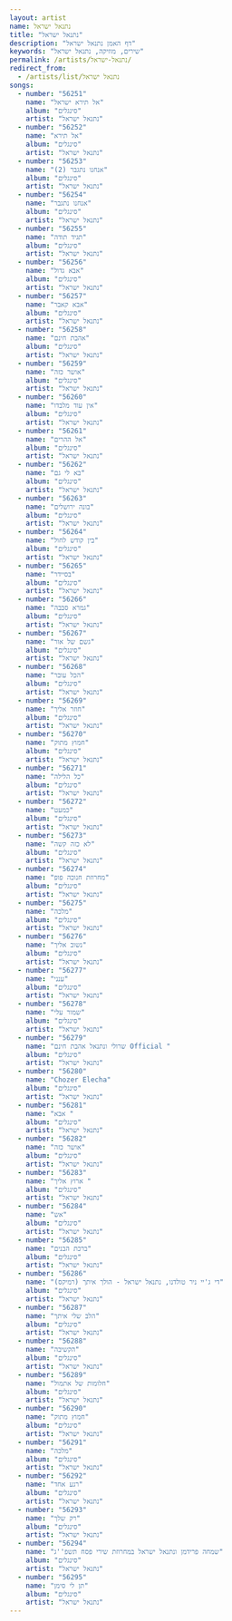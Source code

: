 ```yaml
---
layout: artist
name: נתנאל ישראל
title: "נתנאל ישראל"
description: "דף האמן נתנאל ישראל"
keywords: "שירים, מוזיקה, נתנאל ישראל"
permalink: /artists/נתנאל-ישראל/
redirect_from:
  - /artists/list/נתנאל ישראל
songs:
  - number: "56251"
    name: "אל תירא ישראל"
    album: "סינגלים"
    artist: "נתנאל ישראל"
  - number: "56252"
    name: "אל תירא"
    album: "סינגלים"
    artist: "נתנאל ישראל"
  - number: "56253"
    name: "אנחנו נתגבר (2)"
    album: "סינגלים"
    artist: "נתנאל ישראל"
  - number: "56254"
    name: "אנחנו נתגבר"
    album: "סינגלים"
    artist: "נתנאל ישראל"
  - number: "56255"
    name: "תגיד תודה"
    album: "סינגלים"
    artist: "נתנאל ישראל"
  - number: "56256"
    name: "אבא גדול"
    album: "סינגלים"
    artist: "נתנאל ישראל"
  - number: "56257"
    name: "אבא קאבר"
    album: "סינגלים"
    artist: "נתנאל ישראל"
  - number: "56258"
    name: "אהבת חינם"
    album: "סינגלים"
    artist: "נתנאל ישראל"
  - number: "56259"
    name: "אושר כזה"
    album: "סינגלים"
    artist: "נתנאל ישראל"
  - number: "56260"
    name: "אין עוד מלבדו"
    album: "סינגלים"
    artist: "נתנאל ישראל"
  - number: "56261"
    name: "אל ההרים"
    album: "סינגלים"
    artist: "נתנאל ישראל"
  - number: "56262"
    name: "בא לי גם"
    album: "סינגלים"
    artist: "נתנאל ישראל"
  - number: "56263"
    name: "בונה ירושלים"
    album: "סינגלים"
    artist: "נתנאל ישראל"
  - number: "56264"
    name: "בין קודש לחול"
    album: "סינגלים"
    artist: "נתנאל ישראל"
  - number: "56265"
    name: "בסיידר"
    album: "סינגלים"
    artist: "נתנאל ישראל"
  - number: "56266"
    name: "גמרא סבבה"
    album: "סינגלים"
    artist: "נתנאל ישראל"
  - number: "56267"
    name: "גשם של אור"
    album: "סינגלים"
    artist: "נתנאל ישראל"
  - number: "56268"
    name: "הכל עובר"
    album: "סינגלים"
    artist: "נתנאל ישראל"
  - number: "56269"
    name: "חוזר אליך"
    album: "סינגלים"
    artist: "נתנאל ישראל"
  - number: "56270"
    name: "חמוץ מתוק"
    album: "סינגלים"
    artist: "נתנאל ישראל"
  - number: "56271"
    name: "כל הלילה"
    album: "סינגלים"
    artist: "נתנאל ישראל"
  - number: "56272"
    name: "כמעט"
    album: "סינגלים"
    artist: "נתנאל ישראל"
  - number: "56273"
    name: "לא כזה קשה"
    album: "סינגלים"
    artist: "נתנאל ישראל"
  - number: "56274"
    name: "מחרוזת חנוכה פופ"
    album: "סינגלים"
    artist: "נתנאל ישראל"
  - number: "56275"
    name: "מלכה"
    album: "סינגלים"
    artist: "נתנאל ישראל"
  - number: "56276"
    name: "נשוב אליך"
    album: "סינגלים"
    artist: "נתנאל ישראל"
  - number: "56277"
    name: "ענני"
    album: "סינגלים"
    artist: "נתנאל ישראל"
  - number: "56278"
    name: "שמור עלי"
    album: "סינגלים"
    artist: "נתנאל ישראל"
  - number: "56279"
    name: "שרולי ונתנאל אהבת חינם Official "
    album: "סינגלים"
    artist: "נתנאל ישראל"
  - number: "56280"
    name: "Chozer Elecha"
    album: "סינגלים"
    artist: "נתנאל ישראל"
  - number: "56281"
    name: "אבא "
    album: "סינגלים"
    artist: "נתנאל ישראל"
  - number: "56282"
    name: "אושר כזה"
    album: "סינגלים"
    artist: "נתנאל ישראל"
  - number: "56283"
    name: "ארוץ אליך "
    album: "סינגלים"
    artist: "נתנאל ישראל"
  - number: "56284"
    name: "אש"
    album: "סינגלים"
    artist: "נתנאל ישראל"
  - number: "56285"
    name: "ברכת הבנים"
    album: "סינגלים"
    artist: "נתנאל ישראל"
  - number: "56286"
    name: "די ג'יי ניר טולדנו, נתנאל ישראל - הולך איתך (רמיקס)"
    album: "סינגלים"
    artist: "נתנאל ישראל"
  - number: "56287"
    name: "הלב שלי איתך"
    album: "סינגלים"
    artist: "נתנאל ישראל"
  - number: "56288"
    name: "הקשיבה"
    album: "סינגלים"
    artist: "נתנאל ישראל"
  - number: "56289"
    name: "חלומות של אתמול"
    album: "סינגלים"
    artist: "נתנאל ישראל"
  - number: "56290"
    name: "חמוץ מתוק"
    album: "סינגלים"
    artist: "נתנאל ישראל"
  - number: "56291"
    name: "מלכה"
    album: "סינגלים"
    artist: "נתנאל ישראל"
  - number: "56292"
    name: "רגע אחד"
    album: "סינגלים"
    artist: "נתנאל ישראל"
  - number: "56293"
    name: "רק שלך"
    album: "סינגלים"
    artist: "נתנאל ישראל"
  - number: "56294"
    name: "שמחה פרידמן ונתנאל ישראל במחרוזת שירי פסח תשפ''ג"
    album: "סינגלים"
    artist: "נתנאל ישראל"
  - number: "56295"
    name: "תן לי סימן"
    album: "סינגלים"
    artist: "נתנאל ישראל"
---
```

